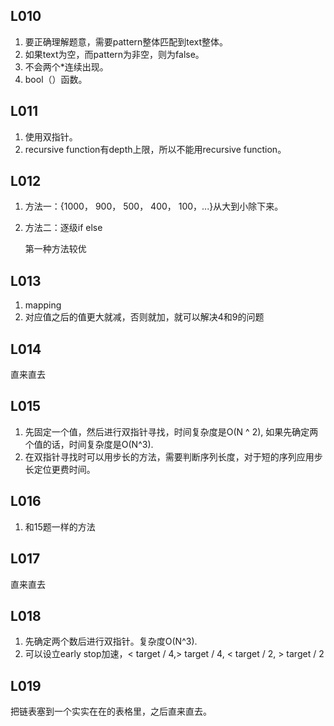 ## L010

1. 要正确理解题意，需要pattern整体匹配到text整体。
2. 如果text为空，而pattern为非空，则为false。
3. 不会两个*连续出现。
4. bool（）函数。



## L011

1. 使用双指针。
2. recursive function有depth上限，所以不能用recursive function。



## L012

1. 方法一：{1000， 900， 500， 400， 100，...}从大到小除下来。

2. 方法二：逐级if else

   第一种方法较优
   
   

## L013

1. mapping
2. 对应值之后的值更大就减，否则就加，就可以解决4和9的问题





## L014

直来直去



## L015

1. 先固定一个值，然后进行双指针寻找，时间复杂度是O(N ^ 2), 如果先确定两个值的话，时间复杂度是O(N^3).
2. 在双指针寻找时可以用步长的方法，需要判断序列长度，对于短的序列应用步长定位更费时间。



## L016

1. 和15题一样的方法



## L017

直来直去



## L018

1. 先确定两个数后进行双指针。复杂度O(N^3).
2. 可以设立early stop加速，< target / 4,> target / 4, < target / 2, > target / 2



## L019

把链表塞到一个实实在在的表格里，之后直来直去。